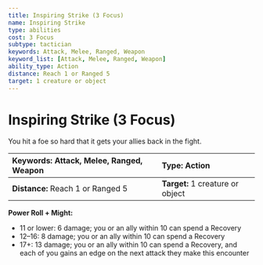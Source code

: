```yaml
---
title: Inspiring Strike (3 Focus)
name: Inspiring Strike
type: abilities
cost: 3 Focus
subtype: tactician
keywords: Attack, Melee, Ranged, Weapon
keyword_list: [Attack, Melee, Ranged, Weapon]
ability_type: Action
distance: Reach 1 or Ranged 5
target: 1 creature or object
---
```


# Inspiring Strike (3 Focus)

You hit a foe so hard that it gets your allies back in the fight.

| **Keywords:** Attack, Melee, Ranged, Weapon | **Type:** Action                 |
| :------------------------------------------ | :------------------------------- |
| **Distance:** Reach 1 or Ranged 5           | **Target:** 1 creature or object |

**Power Roll + Might:**

- 11 or lower: 6 damage; you or an ally within 10 can spend a Recovery
- 12–16: 8 damage; you or an ally within 10 can spend a Recovery
- 17+: 13 damage; you or an ally within 10 can spend a Recovery, and each of you gains an edge on the next attack they make this encounter

